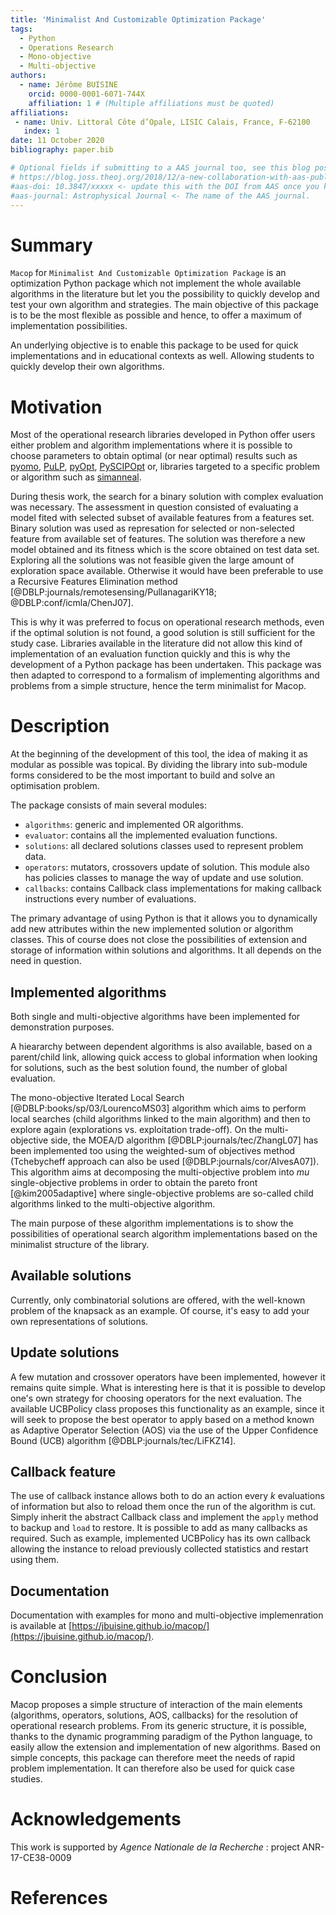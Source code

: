 ```yaml
---
title: 'Minimalist And Customizable Optimization Package'
tags:
  - Python
  - Operations Research
  - Mono-objective
  - Multi-objective
authors:
  - name: Jérôme BUISINE
    orcid: 0000-0001-6071-744X
    affiliation: 1 # (Multiple affiliations must be quoted)
affiliations:
 - name: Univ. Littoral Côte d’Opale, LISIC Calais, France, F-62100
   index: 1
date: 11 October 2020
bibliography: paper.bib

# Optional fields if submitting to a AAS journal too, see this blog post:
# https://blog.joss.theoj.org/2018/12/a-new-collaboration-with-aas-publishing
#aas-doi: 10.3847/xxxxx <- update this with the DOI from AAS once you know it.
#aas-journal: Astrophysical Journal <- The name of the AAS journal.
---
```


# Summary

`Macop` for `Minimalist And Customizable Optimization Package` is an optimization Python package which not implement the whole available algorithms in the literature but let you the possibility to quickly develop and test your own algorithm and strategies. The main objective of this package is to be the most flexible as possible and hence, to offer a maximum of implementation possibilities.

An underlying objective is to enable this package to be used for quick implementations and in educational contexts as well. Allowing students to quickly develop their own algorithms.

# Motivation

Most of the operational research libraries developed in Python offer users either problem and algorithm implementations where it is possible to choose parameters to obtain optimal (or near optimal) results such as [pyomo](http://www.pyomo.org/documentation), [PuLP](https://pypi.org/project/PuLP/), [pyOpt](http://www.pyopt.org/), [PySCIPOpt](https://github.com/SCIP-Interfaces/PySCIPOpt) or, libraries targeted to a specific problem or algorithm such as [simanneal](https://github.com/perrygeo/simanneal).

During thesis work, the search for a binary solution with complex evaluation was necessary. The assessment in question consisted of evaluating a model fited with selected subset of available features from a features set. Binary solution was used as represation for selected or non-selected feature from available set of features. The solution was therefore a new model obtained and its fitness which is the score obtained on test data set. Exploring all the solutions was not feasible given the large amount of exploration space available. Otherwise it would have been preferable to use a Recursive Features Elimination method [@DBLP:journals/remotesensing/PullanagariKY18; @DBLP:conf/icmla/ChenJ07].

This is why it was preferred to focus on operational research methods, even if the optimal solution is not found, a good solution is still sufficient for the study case. Libraries available in the literature did not allow this kind of implementation of an evaluation function quickly and this is why the development of a Python package has been undertaken. This package was then adapted to correspond to a formalism of implementing algorithms and problems from a simple structure, hence the term minimalist for Macop.

# Description

At the beginning of the development of this tool, the idea of making it as modular as possible was topical. By dividing the library into sub-module forms considered to be the most important to build and solve an optimisation problem.

The package consists of main several modules:

- `algorithms`: generic and implemented OR algorithms.
- `evaluator`: contains all the implemented evaluation functions.
- `solutions`: all declared solutions classes used to represent problem data.
- `operators`: mutators, crossovers update of solution. This module also has policies classes to manage the way of update and use solution.
- `callbacks`: contains Callback class implementations for making callback instructions every number of evaluations.

The primary advantage of using Python is that it allows you to dynamically add new attributes within the new implemented solution or algorithm classes. This of course does not close the possibilities of extension and storage of information within solutions and algorithms. It all depends on the need in question.

## Implemented algorithms

Both single and multi-objective algorithms have been implemented for demonstration purposes. 

A hieararchy between dependent algorithms is also available, based on a parent/child link, allowing quick access to global information when looking for solutions, such as the best solution found, the number of global evaluation.

The mono-objective Iterated Local Search [@DBLP:books/sp/03/LourencoMS03] algorithm which aims to perform local searches (child algorithms linked to the main algorithm) and then to explore again (explorations vs. exploitation trade-off). On the multi-objective side, the MOEA/D algorithm [@DBLP:journals/tec/ZhangL07] has been implemented too using the weighted-sum of objectives method (Tchebycheff approach can also be used [@DBLP:journals/cor/AlvesA07]). This algorithm aims at decomposing the multi-objective problem into $mu$ single-objective problems in order to obtain the pareto front [@kim2005adaptive] where single-objective problems are so-called child algorithms linked to the multi-objective algorithm.

The main purpose of these algorithm implementations is to show the possibilities of operational search algorithm implementations based on the minimalist structure of the library.

## Available solutions

Currently, only combinatorial solutions are offered, with the well-known problem of the knapsack as an example. Of course, it's easy to add your own representations of solutions.

## Update solutions

A few mutation and crossover operators have been implemented, however it remains quite simple. What is interesting here is that it is possible to develop one's own strategy for choosing operators for the next evaluation. The available UCBPolicy class proposes this functionality as an example, since it will seek to propose the best operator to apply based on a method known as Adaptive Operator Selection (AOS) via the use of the Upper Confidence Bound (UCB) algorithm [@DBLP:journals/tec/LiFKZ14]. 

## Callback feature

The use of callback instance allows both to do an action every $k$ evaluations of information but also to reload them once the run of the algorithm is cut. Simply inherit the abstract Callback class and implement the `apply` method to backup and `load` to restore. It is possible to add as many callbacks as required. Such as example, implemented UCBPolicy has its own callback allowing the instance to reload previously collected statistics and restart using them.

## Documentation

Documentation with examples for mono and multi-objective implemenration is available at [https://jbuisine.github.io/macop/](https://jbuisine.github.io/macop/).

# Conclusion

Macop proposes a simple structure of interaction of the main elements (algorithms, operators, solutions, AOS, callbacks) for the resolution of operational research problems. From its generic structure, it is possible, thanks to the dynamic programming paradigm of the Python language, to easily allow the extension and implementation of new algorithms. Based on simple concepts, this package can therefore meet the needs of rapid problem implementation. It can therefore also be used for quick case studies.

# Acknowledgements

This work is supported by *Agence Nationale de la Recherche* : project ANR-17-CE38-0009

# References